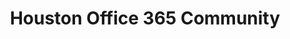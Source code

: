 ---
state: TX
region: Houston
title: Houston Office 365 Community
group_url: http://h-spug.org/
topics: [ o365, sharepoint, microsoft ]
---